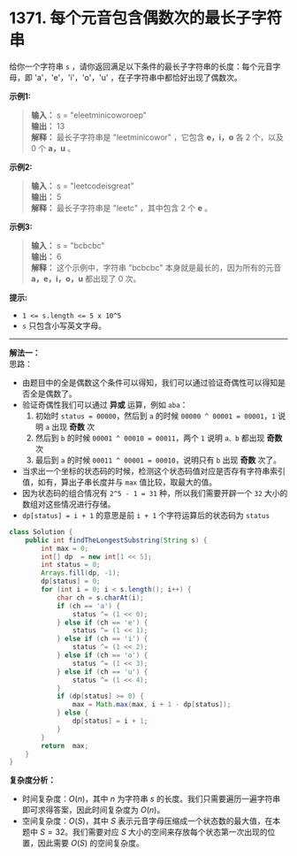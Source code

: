 # 1371. 每个元音包含偶数次的最长子字符串

给你一个字符串 `s` ，请你返回满足以下条件的最长子字符串的长度：每个元音字母，即 'a'，'e'，'i'，'o'，'u' ，在子字符串中都恰好出现了偶数次。

**示例1:**  
>**输入：** s = "eleetminicoworoep"  
>**输出：** 13  
>**解释：** 最长子字符串是 "leetminicowor" ，它包含 **e，i，o** 各 2 个，以及 0 个 **a，u** 。  

**示例2:**  
>**输入：** s = "leetcodeisgreat"  
>**输出：** 5  
>**解释：** 最长子字符串是 "leetc" ，其中包含 2 个 **e** 。  

**示例3:**  
>**输入：** s = "bcbcbc"  
>**输出：** 6  
>**解释：** 这个示例中，字符串 "bcbcbc" 本身就是最长的，因为所有的元音 **a，e，i，o，u** 都出现了 0 次。  

**提示:**

* `1 <= s.length <= 5 x 10^5`
* `s` 只包含小写英文字母。

---
**解法一：**  
思路：  

* 由题目中的全是偶数这个条件可以得知，我们可以通过验证奇偶性可以得知是否全是偶数了。
* 验证奇偶性我们可以通过 **异或** 运算，例如 `aba`：  
    1. 初始时 `status = 00000`，然后到 `a` 的时候 `00000 ^ 00001 = 00001`，`1` 说明 `a` 出现 **奇数** 次
    2. 然后到 `b` 的时候 `00001 ^ 00010 = 00011`，两个 `1` 说明 `a、b` 都出现 **奇数** 次
    3. 最后到 `a` 的时候 `00011 ^ 00001 = 00010`，说明只有 `b` 出现 **奇数** 次了。
* 当求出一个坐标的状态码的时候，检测这个状态码值对应是否存有字符串索引值，如有，算出子串长度并与 `max` 值比较，取最大的值。
* 因为状态码的组合情况有 `2^5 - 1 = 31` 种，所以我们需要开辟一个 `32` 大小的数组对这些情况进行存储。
* `dp[status] = i + 1` 的意思是前 `i + 1` 个字符运算后的状态码为 `status`

```Java
class Solution {
    public int findTheLongestSubstring(String s) {
        int max = 0;
        int[] dp  = new int[1 << 5];
        int status = 0;
        Arrays.fill(dp, -1);
        dp[status] = 0;
        for (int i = 0; i < s.length(); i++) {
            char ch = s.charAt(i);
            if (ch == 'a') {
                status ^= (1 << 0);
            } else if (ch == 'e') {
                status ^= (1 << 1);
            } else if (ch == 'i') {
                status ^= (1 << 2);
            } else if (ch == 'o') {
                status ^= (1 << 3);
            } else if (ch == 'u') {
                status ^= (1 << 4);
            }
            if (dp[status] >= 0) {
                max = Math.max(max, i + 1 - dp[status]);
            } else {
                dp[status] = i + 1;
            }
        }
        return  max;
    }
}
```

**复杂度分析：**  

* 时间复杂度：$O(n)$，其中 $n$ 为字符串 $s$ 的长度。我们只需要遍历一遍字符串即可求得答案，因此时间复杂度为 $O(n)$。
* 空间复杂度：$O(S)$，其中 $S$ 表示元音字母压缩成一个状态数的最大值，在本题中 $S = 32$。我们需要对应 $S$ 大小的空间来存放每个状态第一次出现的位置，因此需要 $O(S)$ 的空间复杂度。
